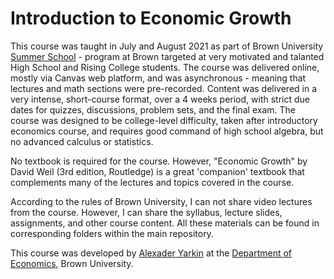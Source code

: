 # Introduction to Economic Growth 

This course was taught in July and August 2021 as part of Brown University [Summer School](https://precollege.brown.edu/programs/summerbrown) - program at Brown targeted at
very motivated and talanted High School and Rising College students. The course was delivered online, mostly via Canvas web platform, and was asynchronous - meaning that lectures
and math sections were pre-recorded. Content was delivered in a very intense, short-course format, over a 4 weeks period, with strict due dates for quizzes, discussions, problem
sets, and the final exam. The course was designed to be college-level difficulty, taken after introductory economics course, and requires good command of high school algebra,
but no advanced calculus or statistics.

No textbook is required for the course. However, "Economic Growth" by David Weil (3rd edition, Routledge) is a great 'companion' textbook that complements many of the lectures
and topics covered in the course.

According to the rules of Brown University, I can not share video lectures from the course. However, I can share the syllabus, lecture slides, assignments, and other course content. All these materials can be found in corresponding folders within the main repository. 

This course was developed by [Alexader Yarkin](https://sites.google.com/brown.edu/alexyarkin) at the [Department of Economics](https://economics.brown.edu/), Brown University. 
